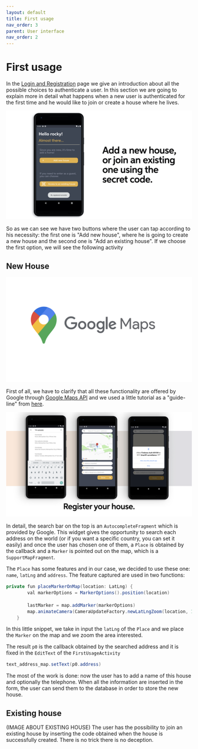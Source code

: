 ```yaml
---
layout: default
title: First usage
nav_order: 3
parent: User interface
nav_order: 2
---
```

#  First usage
In the [Login and Registration](https://sergiopicca.github.io/smartPi-app/pages/ui-auth.html) page we give an introduction about all the possible choices to authenticate a user.
In this section we are going to explain more in detail what happens when a new user is authenticated for the first time and he would like to join or create a house where he lives.

![Add house](../images/addHouse.jpeg)

So as we can see we have two buttons where the user can tap according to his necessity: the first one is "Add new house", where he is going to create a new house and the second one is "Add an existing house". If we choose the first option, we will see the following activity

## New House

![Google Maps](../images/googleMaps.jpeg)

First of all, we have to clarify that all these functionality are offered by Google through [Google Maps API](https://developers.google.com/maps/documentation) and we used a little tutorial as a "guide-line" from [here](https://www.raywenderlich.com/230-introduction-to-google-maps-api-for-android-with-kotlin).

![House Registration](../images/houseRegistration.jpeg)

In detail, the search bar on the top is an ```AutocompleteFragment``` which is provided by Google. This widget gives the opportunity to search each address on the world (or if you want a specific country, you can set it easily) and once the user has chosen one of them, a ```Place``` is obtained by the callback and a ```Marker``` is pointed out on the map, which is a ```SupportMapFragment```.

The ```Place``` has some features and in our case, we decided to use these one: ```name```, ```latLng``` and ```address```. The feature captured are used in two functions:

```java
private fun placeMarkerOnMap(location: LatLng) {
        val markerOptions = MarkerOptions().position(location)

        lastMarker = map.addMarker(markerOptions)
        map.animateCamera(CameraUpdateFactory.newLatLngZoom(location, 18f))
    }
```
In this little snippet, we take in input the ```latLng``` of the ```Place``` and we place the ```Marker``` on the map and we zoom the area interested.

The result ```p0``` is the callback obtained by the searched address and it is fixed in the ```EditText``` of the ```FirstUsageActivity```

```java
text_address_map.setText(p0.address)
```
The most of the work is done: now the user has to add a name of this house and optionally the telephone.
When all the information are inserted in the form, the user can send them to the database in order to store the new house.

## Existing house
(IMAGE ABOUT EXISTING HOUSE)
The user has the possibility to join an existing house by inserting the code obtained when the house is successfully created. There is no trick there is no deception.
